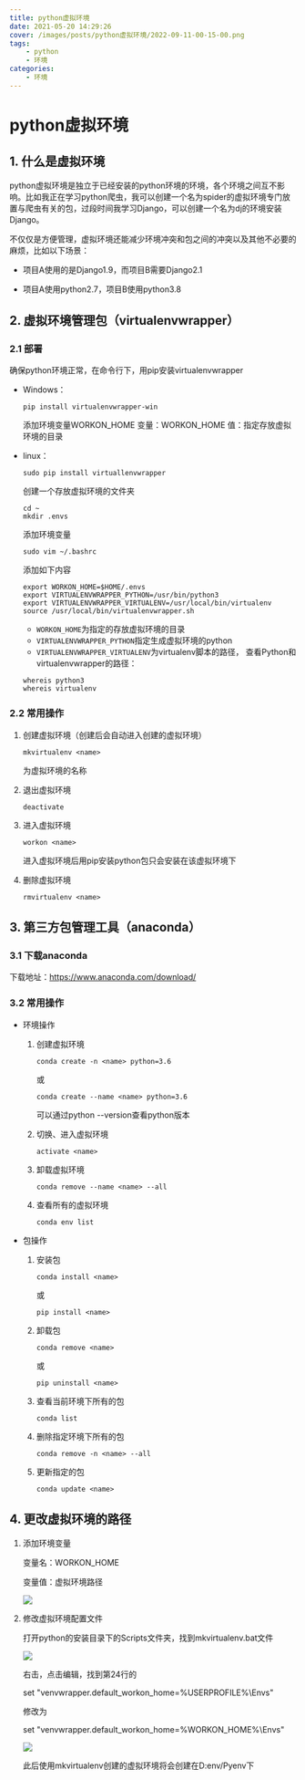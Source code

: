 ```yaml
---
title: python虚拟环境
date: 2021-05-20 14:29:26
cover: /images/posts/python虚拟环境/2022-09-11-00-15-00.png
tags:
    - python
    - 环境
categories:
    - 环境
---
```

# python虚拟环境


## 1. 什么是虚拟环境

python虚拟环境是独立于已经安装的python环境的环境，各个环境之间互不影响。比如我正在学习python爬虫，我可以创建一个名为spider的虚拟环境专门放置与爬虫有关的包，过段时间我学习Django，可以创建一个名为dj的环境安装Django。

​		不仅仅是方便管理，虚拟环境还能减少环境冲突和包之间的冲突以及其他不必要的麻烦，比如以下场景：

- 项目A使用的是Django1.9，而项目B需要Django2.1

- 项目A使用python2.7，项目B使用python3.8

## 2. 虚拟环境管理包（virtualenvwrapper）

### 2.1 部署

确保python环境正常，在命令行下，用pip安装virtualenvwrapper

- Windows：

  ```shell
  pip install virtualenvwrapper-win
  ```
    添加环境变量WORKON_HOME
    变量：WORKON_HOME
    值：指定存放虚拟环境的目录
- linux：

  ```shell
  sudo pip install virtuallenvwrapper
  ```
  创建一个存放虚拟环境的文件夹
  ```shell
  cd ~
  mkdir .envs
  ```
  添加环境变量
  ```
  sudo vim ~/.bashrc
  ```
  添加如下内容
  ```text
  export WORKON_HOME=$HOME/.envs
  export VIRTUALENVWRAPPER_PYTHON=/usr/bin/python3
  export VIRTUALENVWRAPPER_VIRTUALENV=/usr/local/bin/virtualenv
  source /usr/local/bin/virtualenvwrapper.sh
  ```
  - `WORKON_HOME`为指定的存放虚拟环境的目录
  - `VIRTUALENVWRAPPER_PYTHON`指定生成虚拟环境的python
  - `VIRTUALENVWRAPPER_VIRTUALENV`为virtualenv脚本的路径，
 查看Python和virtualenvwrapper的路径：
  ```
  whereis python3
  whereis virtualenv
  ```

### 2.2 常用操作

1. 创建虚拟环境（创建后会自动进入创建的虚拟环境）

   ```shell
   mkvirtualenv <name>
   ```

   <name>为虚拟环境的名称

2. 退出虚拟环境

   ```shell
   deactivate
   ```

3. 进入虚拟环境

   ```shell
   workon <name>
   ```

   进入虚拟环境后用pip安装python包只会安装在该虚拟环境下

4. 删除虚拟环境

   ```shell
   rmvirtualenv <name>
   ```

## 3. 第三方包管理工具（anaconda）

### 3.1  下载anaconda

下载地址：https://www.anaconda.com/download/

### 3.2 常用操作

- 环境操作

  1. 创建虚拟环境

     ```shell
     conda create -n <name> python=3.6
     ```

     或

     ```shell
     conda create --name <name> python=3.6
     ```

     可以通过python --version查看python版本


  2. 切换、进入虚拟环境

     ```shell
     activate <name>
     ```

  3. 卸载虚拟环境

     ```shell
     conda remove --name <name> --all
     ```

  4. 查看所有的虚拟环境

     ```shell
     conda env list
     ```

- 包操作

  1. 安装包

     ```shell
     conda install <name>
     ```

     或

     ```shell
     pip install <name>
     ```

  2. 卸载包

     ```shell
     conda remove <name>
     ```

     或

     ```shell
     pip uninstall <name>
     ```

  3. 查看当前环境下所有的包

     ```shell
     conda list
     ```

  4. 删除指定环境下所有的包

     ```shell
     conda remove -n <name> --all
     ```

  5. 更新指定的包

     ```shell
     conda update <name>
     ```

## 4. 更改虚拟环境的路径

1. 添加环境变量

   变量名：WORKON_HOME

   变量值：虚拟环境路径

   ![](/images/posts/python虚拟环境/2022-09-11-00-00-47.png)

2. 修改虚拟环境配置文件

   打开python的安装目录下的Scripts文件夹，找到mkvirtualenv.bat文件

   ![](/images/posts/python虚拟环境/2022-09-11-00-00-57.png)

   右击，点击编辑，找到第24行的

   set "venvwrapper.default_workon_home=%USERPROFILE%\Envs"

   修改为

   set "venvwrapper.default_workon_home=%WORKON_HOME%\Envs"

   ![](/images/posts/python虚拟环境/2022-09-11-00-01-07.png)

   此后使用mkvirtualenv创建的虚拟环境将会创建在D:env/Pyenv下